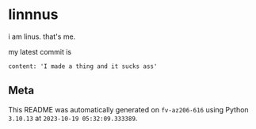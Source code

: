 # linnnus

i am linus. that's me.

my latest commit is

```
content: 'I made a thing and it sucks ass'
```

## Meta

This README was automatically generated on `fv-az206-616` using Python
`3.10.13` at `2023-10-19 05:32:09.333389`.
